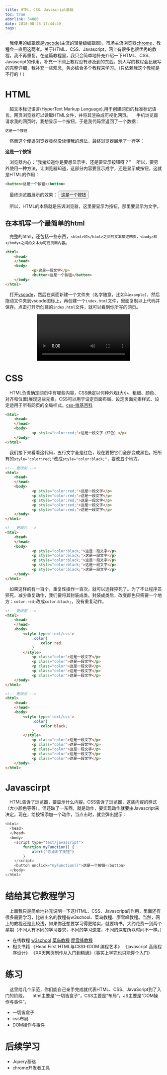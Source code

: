 ```yaml
---
title: HTML、CSS、Javascript基础
toc: true
abbrlink: 54080
date: 2018-08-25 17:44:49
tags:
---
```



&emsp;我使用的编辑器是[vscode](https://code.visualstudio.com/)(主流的轻量级编辑器)，市场主流浏览器[chrome](https://www.google.cn/intl/zh-CN/chrome/)，教程会一直用这两者。关于HTML、CSS、Javascript，网上有很多也很优秀的教程，我不再重复。在这篇教程里，我只会简单地补充介绍一下HTML、CSS、Javascript的作用，补充一下网上教程没有涉及到的东西。别人写的教程会比我写的完整详细，我补充一些观念，务必结合多个教程来学习。（只依赖我这个教程是不行的！）

# HTML
&emsp;超文本标记语言(HyperText Markup Language),用于创建网页的标准标记语言。网页浏览器可以读取HTML文件，并将其渲染成可视化网页。
&emsp;手机浏览器请求我的网页时，我想显示一个按钮，于是我代码里返回了一个数据：
```html
这是一个按钮
```
&emsp;然而这个傻逼浏览器竟然没读懂我的想法，最终浏览器展示了一行字：

__这是一个按钮__ 

&emsp;浏览器内心：“我鬼知道你是要想显示字，还是要显示按钮呀？”
&emsp;所以，要另外使用一种方法，让浏览器知道，这部分内容要显示成字，还是显示成按钮，这就是HTML的作用：
```html
<button>这是一个按钮</button>
```
&emsp;最终浏览器展示的效果：
<button>这是一个按钮</button>

&emsp;所以，HTML的本质就是告诉浏览器，这里要显示为按钮，那里要显示为文字。


## 在本机写一个最简单的html
&emsp;完整的html，还包括一些东西，`<html>和</html>之间的文本描述网页，<body>和</body>之间的文本为可视页面内容`。

```html
<html>
	<head>
	</head>
	<body>
			<p>这是一段文字</p>
			<button>这是一个按钮</button> 
	</body>
</html>
```
&emsp;打开[vscode](https://code.visualstudio.com/)，然后在桌面新建一个文件夹（名字随意，比如叫`example`），然后拖动文件夹到vscode图标上，再创建一个`index.html`文件，里面复制以上代码并保存。点击打开所创建的`index.html`文件，就可以看到你所写的网页。

<video src="https://test-1251805228.cos.ap-guangzhou.myqcloud.com/%E4%BD%BF%E7%94%A8vscode%E7%BC%96%E5%86%99%E6%9C%80%E7%AE%80%E5%8D%95%E7%9A%84html.mp4" controls="controls" style="max-width: 100%; display: block; margin-left: auto; margin-right: auto;">
your browser does not support the video tag
</video>

# CSS
&emsp;HTML负责确定网页中有哪些内容，CSS确定以何种外观(大小、粗细、颜色、对齐和位置)展现这些元素。CSS可以用于设定页面布局、设定页面元素样式、设定适用于所有网页的全局样式。[css-维基百科](https://zh.wikipedia.org/wiki/%E5%B1%82%E5%8F%A0%E6%A0%B7%E5%BC%8F%E8%A1%A8)
```html
<html>
	<head>
	</head>
	<body>
			<p style="color:red;">这是一段文字（红色）</p>
	</body>
</html>
```
<script async src="//jsrun.net/pAgKp/embed/result/light/"></script>

&emsp;我们接下来看看这代码，五行文字全是红色，现在要把它们全部变成黑色。把所有的`style="color:red;"`改成`style="color:black;"`，要改五个地方。
```html
<!-- 更改前 -->
<html>
	<head>
	</head>
	<body>
			<p style="color:red;">这是一段文字</p>
			<p style="color:red;">这是一段文字</p>
			<p style="color:red;">这是一段文字</p>
			<p style="color:red;">这是一段文字</p>
			<p style="color:red;">这是一段文字</p>
	</body>
</html>
```

```html
<!-- 更改后 -->
<html>
	<head>
	</head>
	<body>
			<p style="color:black;">这是一段文字</p>
			<p style="color:black;">这是一段文字</p>
			<p style="color:black;">这是一段文字</p>
			<p style="color:black;">这是一段文字</p>
			<p style="color:black;">这是一段文字</p>
	</body>
</html>
```

&emsp;如果这样的有一百个，重复性操作一百次，就可以选择猝死了。为了不让程序员猝死，减少重复动作，我们要将其封装成类。封装成类后，改变颜色只需要一个地方：`color:red;`改成`color:black;`，没有重复动作。
```html
<!-- 更改前 -->
<html>
	<head>
	</head>
	<body>
		<style type='text/css'>
			.color{
				color:red;
			}
		</style>
			<p class="color">这是一段文字</p>
			<p class="color">这是一段文字</p>
			<p class="color">这是一段文字</p>
			<p class="color">这是一段文字</p>
			<p class="color">这是一段文字</p>
	</body>
</html>

```
```html
<!-- 更改后 -->
<html>
	<head>
	</head>
	<body>
		<style type='text/css'>
			.color{
				color:black;
			}
		</style>
			<p class="color">这是一段文字</p>
			<p class="color">这是一段文字</p>
			<p class="color">这是一段文字</p>
			<p class="color">这是一段文字</p>
			<p class="color">这是一段文字</p>
	</body>
</html>
```

# Javascirpt
&emsp;HTML告诉了浏览器，要显示什么内容。CSS告诉了浏览器，这些内容的样式（大小颜色等等）。但还缺了一东西，就是动作，要实现动作就要由Javascript来决定。现在，给按钮添加一个动作，当点击时，就会弹出提示：
```javascript
<html>
  <head>
  </head>
  <body>        
    <script type="text/javascript">
        function myFunction() {
            alert("你点击了按钮")
        }
    </script>
    <button onclick="myFunction()">这是一个按钮</button> 
  </body>
</html>

```
<script async src="//jsrun.net/iAgKp/embed/result/light/"></script>

# 结给其它教程学习
&emsp;上面我只是简单地补充说明一下这HTML、CSS、Javascript的作用，里面还有很多需要学习，比较出名的教程有w3school、菜鸟教程、廖雪峰教程。当然，网上的教程还是比较浅，如果你还想要学习得更踏实，就要啃书。大约花费一到两个星期（不同人有不同的学习要求，不同的学习速度，不同的深度所以时间不一样。）
- 在线教程
[w3school](http://www.w3school.com.cn/html/index.asp)
[菜鸟教程](http://www.runoob.com/js/js-tutorial.html)
[廖雪峰教程](https://www.liaoxuefeng.com/wiki/001434446689867b27157e896e74d51a89c25cc8b43bdb3000)
- 相关书籍
《Head First HTML与CSS》
《DOM 编程艺术》
《javascript 高级程序设计》
《XX天网页制作从入门到精通》（事实上学完也只能算个入门）


# 练习
&emsp;这里给几个示范，你们能自己亲手完成就代表HTML、CSS、JavaScript到了入门的阶段。
&emsp;html主要是“一切皆盒子”，CSS主要是“布局”，JS主要是“DOM操作与事件”。
- 一切皆盒子
- css布局
- DOM操作与事件

# 后续学习
- Jquery基础
- chrome开发者工具